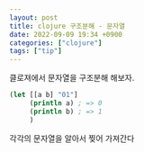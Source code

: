 ```yaml
---
layout: post
title: clojure 구조분해 - 문자열
date: 2022-09-09 19:34 +0900
categories: ["clojure"]
tags: ["tip"]
---
```


클로져에서 문자열을 구조분해 해보자.

```clojure
(let [[a b] "01"]
     (println a) ; => 0
     (println b) ; => 1
     )
```
각각의 문자열을 알아서 찢어 가져간다

